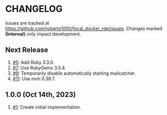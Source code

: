 # CHANGELOG

Issues are tracked at https://github.com/roberts1000/focal_docker_rde/issues. Changes marked **(Internal)** only impact development. 

## Next Release

1. [#5](../../issues/5): Add Ruby 3.3.0.
1. [#7](../../issues/7): Use RubyGems 3.5.4.
1. [#9](../../issues/9): Temporarily disable automatically starting mailcatcher.
1. [#11](../../issues/11): Use nvm 0.39.7.

## 1.0.0 (Oct 14th, 2023)

1. [#1](../../issues/1): Create initial implementation.
